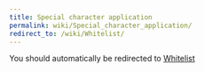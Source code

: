 ```yaml
---
title: Special character application
permalink: wiki/Special_character_application/
redirect_to: /wiki/Whitelist/
---
```


You should automatically be redirected to [Whitelist](/wiki/Whitelist/)
